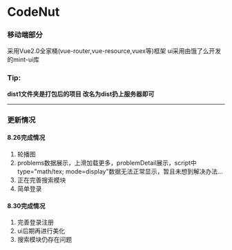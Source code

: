 # CodeNut
### 移动端部分
采用Vue2.0全家桶(vue-router,vue-resource,vuex等)框架
ui采用由饿了么开发的mint-ui库

### Tip:
<strong>dist1文件夹是打包后的项目 改名为dist扔上服务器即可</strong>


----------


### 更新情况

#### 8.26完成情况
1. 轮播图
2. problems数据展示，上滑加载更多，problemDetail展示，script中
type="math/tex; mode=display"数据无法正常显示，暂且未想到解决办法...
3. 正在完善搜索模块
4. 简单登录

#### 8.30完成情况
1. 完善登录注册
2. ui后期再进行美化
3. 搜索模块仍存在问题